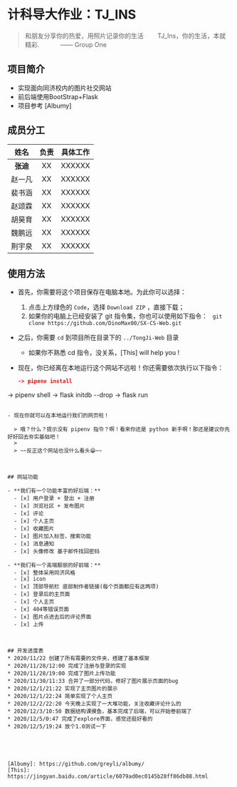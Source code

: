 # 计科导大作业：TJ_INS

> 和朋友分享你的热爱，用照片记录你的生活&nbsp;&nbsp;&nbsp;&nbsp;&nbsp;&nbsp;&nbsp;&nbsp;TJ_Ins，你的生活，本就精彩.&nbsp;&nbsp;&nbsp;&nbsp;&nbsp;&nbsp;&nbsp;&nbsp;&nbsp;&nbsp;&nbsp;&nbsp;—— Group One



## 项目简介

* 实现面向同济校内的图片社交网站
* 前后端使用BootStrap+Flask
* 项目参考 [Albumy]

  


## 成员分工

|   姓名   | 负责 | 具体工作 |
| :------: | :--: | :------: |
| **张迪** |  XX  |  XXXXXX  |
|  赵一凡  |  XX  |  XXXXXX  |
|  裴书涵  |  XX  |  XXXXXX  |
|  赵颂霖  |  XX  |  XXXXXX  |
|  胡昊育  |  XX  |  XXXXXX  |
|  魏鹏远  |  XX  |  XXXXXX  |
|  荆宇泉  |  XX  |  XXXXXX  |



## 使用方法

* 首先，你需要将这个项目保存在电脑本地。为此你可以选择：
  1.  点击上方绿色的 `Code`，选择 `Download ZIP` ，直接下载；
  2.  如果你的电脑上已经安装了 git 指令集，你也可以使用如下指令：
      ` git clone https://github.com/DinoMax00/SX-CS-Web.git` 

* 之后，你需要 `cd` 到项目所在目录下的 `../TongJi-Web` 目录
  
  * 如果你不熟悉 cd 指令，没关系，[This] will help you !
  
* 现在，你已经离在本地运行这个网站不远啦！你还需要依次执行以下指令：

  ```cmake
  -> pipenv install
-> pipenv shell
-> flask initdb --drop
  -> flask run
```

- 现在你就可以在本地运行我们的网页啦！

  > 哦？什么？提示没有 pipenv 指令？啊！看来你还是 python 新手啊！那还是建议你先好好回去夯实基础吧！
  >
  > ~~反正这个网站也没什么看头😁~~

  

## 网站功能

- **我们有一个功能丰富的好后端：**
  - [x] 用户登录 + 登出 + 注册
  - [x] 浏览社区 + 发布图片
  - [x] 评论
  - [x] 个人主页
  - [x] 收藏图片
  - [x] 图片加入标签，搜索功能
  - [x] 消息通知
  - [x] 头像修改 基于邮件找回密码

- **我们有一个高端靓丽的好前端：**
  - [x] 整体采用同济风格
  - [x] icon
  - [x] 顶部导航栏 底部制作者链接(每个页面都应有这两项)
  - [x] 登录后的主页面
  - [x] 个人主页
  - [x] 404等错误页面
  - [x] 图片点进去后的评论界面
  - [x] 上传
  
  

## 开发进度表
* 2020/11/22 创建了所有需要的文件夹，搭建了基本框架
* 2020/11/28/12:00 完成了注册与登录的实现
* 2020/11/28/19:00 完成了图片上传功能
* 2020/11/30/11:33 合并了一部分代码，修好了图片展示页面的bug
* 2020/12/1/21:22 实现了主页图片的展示
* 2020/12/1/22:24 简单实现了个人主页
* 2020/12/2/22:20 今天晚上实现了一大堆功能，关注收藏评论什么的
* 2020/12/3/10:50 数据结构课摸鱼，基本完成了后端，可以开始卷前端了
* 2020/12/5/0:47 完成了explore界面，感觉还挺好看的
* 2020/12/5/19:24 放个1.0测试一下





[Albumy]: https://github.com/greyli/albumy/
[This]: https://jingyan.baidu.com/article/6079ad0ec0145b28ff86db88.html